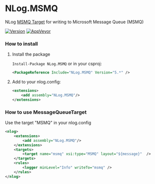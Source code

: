 # NLog.MSMQ
NLog [MSMQ Target](https://github.com/NLog/NLog/wiki/MSMQ-target) for writing to Microsoft Message Queue (MSMQ)

[![Version](https://badge.fury.io/nu/NLog.MSMQ.svg)](https://www.nuget.org/packages/NLog.MSMQ)
[![AppVeyor](https://img.shields.io/appveyor/ci/nlog/NLog-MSMQ/master.svg)](https://ci.appveyor.com/project/nlog/NLog-MSMQ/branch/master)


### How to install

1) Install the package

    `Install-Package NLog.MSMQ` or in your csproj:

    ```xml
    <PackageReference Include="NLog.MSMQ" Version="5.*" />
    ```

2) Add to your nlog.config:

    ```xml
    <extensions>
        <add assembly="NLog.MSMQ"/>
    </extensions>
    ```

### How to use MessageQueueTarget

Use the target "MSMQ" in your nlog.config

```xml
<nlog>
    <extensions>
        <add assembly="NLog.MSMQ"/>
    </extensions>
    <targets>
        <target name="msmq" xsi:type="MSMQ" layout="${message}"  />
    </targets>
    <rules>
        <logger minLevel="Info" writeTo="msmq" />
    </rules>
</nlog>
```